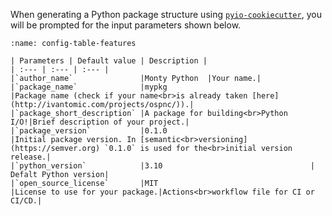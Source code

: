 When generating a Python package structure using [`pyio-cookiecutter`](https://github.com/beam-pyio/pyio-cookiecutter), you will be prompted for the input parameters shown below.

```{table} Description of <code>pyio-cookiecutter</code> configuration parameters.
:name: config-table-features

| Parameters | Default value | Description |
| :--- | :--- | :--- |
|`author_name`               |Monty Python  |Your name.|
|`package_name`              |mypkg                               |Package name (check if your name<br>is already taken [here](http://ivantomic.com/projects/ospnc/)).|
|`package_short_description` |A package for building<br>Python I/O!|Brief description of your project.|
|`package_version`           |0.1.0                               |Initial package version. In [semantic<br>versioning](https://semver.org) `0.1.0` is used for the<br>initial version release.|
|`python_version`            |3.10                                 | Defalt Python version|
|`open_source_license`       |MIT                                 |License to use for your package.|Actions<br>workflow file for CI or CI/CD.|
```
